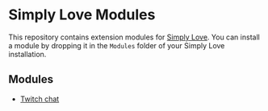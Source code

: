 Simply Love Modules
===================

This repository contains extension modules for [Simply Love](https://github.com/Simply-Love/Simply-Love-SM5).
You can install a module by dropping it in the `Modules` folder of your Simply Love installation.


## Modules

- [Twitch chat](https://github.com/Simply-Love/Modules/raw/main/twitch.lua)

